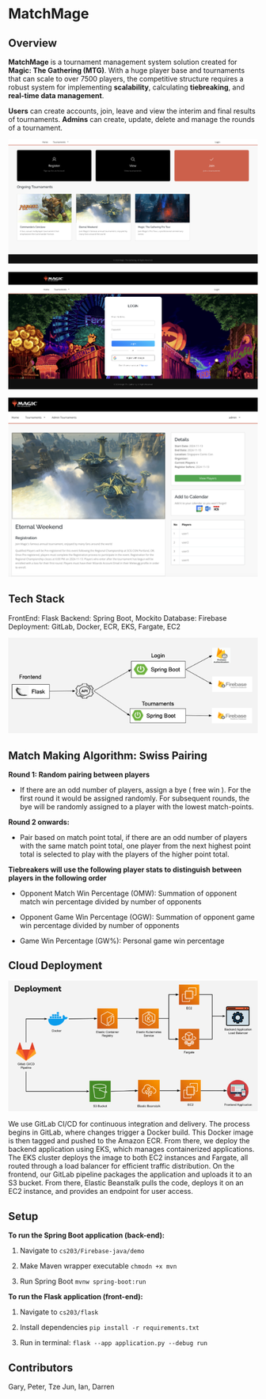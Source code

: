 # MatchMage

## Overview

**MatchMage** is a tournament management system solution created for **Magic: The Gathering (MTG)**. With a huge player base and tournaments that can scale to over 7500 players, the competitive structure requires a robust system for implementing **scalability**, calculating **tiebreaking**, and **real-time data management**.

**Users** can create accounts, join, leave and view the interim and final results of tournaments. **Admins** can create, update, delete and manage the rounds of a tournament.

![home2](images/home2.png)


![login](images/login.png)


![flow](images/t2.png)

## Tech Stack
FrontEnd: Flask
Backend: Spring Boot, Mockito
Database: Firebase
Deployment: GitLab, Docker, ECR, EKS, Fargate, EC2

![flow](images/flow.png)

## Match Making Algorithm: Swiss Pairing

**Round 1: Random pairing between players**
- If there are an odd number of players, assign a bye ( free win ). For the first round it would be assigned randomly. For subsequent rounds, the bye will be randomly assigned to a player with the lowest match-points.

**Round 2 onwards:**
- Pair based on match point total, if there are an odd number of players with the same match point total, one player from the next highest point total is selected to play with the players of the higher point total. 

**Tiebreakers will use the following player stats to distinguish between players in the following order**

- Opponent Match Win Percentage (OMW): Summation of opponent match win percentage divided by number of opponents

- Opponent Game Win Percentage (OGW): Summation of opponent game win percentage divided by number of opponents

- Game Win Percentage (GW%): Personal game win percentage

## Cloud Deployment

![flow](images/deployment.png)

We use GitLab CI/CD for continuous integration and delivery. The process begins in GitLab, where changes trigger a Docker build. This Docker image is then tagged and pushed to the Amazon ECR. From there, we deploy the backend application using EKS, which manages containerized applications. The EKS cluster deploys the image to both EC2 instances and Fargate, all routed through a load balancer for efficient traffic distribution. On the frontend, our GitLab pipeline packages the application and uploads it to an S3 bucket. From there, Elastic Beanstalk pulls the code, deploys it on an EC2 instance, and provides an endpoint for user access.


## Setup
**To run the Spring Boot application (back-end):**

1. Navigate to 
```cs203/Firebase-java/demo```
2. Make Maven wrapper executable
```chmodn +x mvn```

3. Run Spring Boot
```mvnw spring-boot:run```

**To run the Flask application (front-end):**

1. Navigate to 
```cs203/flask```

2. Install dependencies
```pip install -r requirements.txt```

2. Run in terminal: 
```flask --app application.py --debug run```

## Contributors

Gary, Peter, Tze Jun, Ian, Darren
